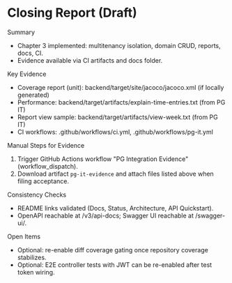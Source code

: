 # Closing Report (Draft)

Summary
- Chapter 3 implemented: multitenancy isolation, domain CRUD, reports, docs, CI.
- Evidence available via CI artifacts and docs folder.

Key Evidence
- Coverage report (unit): backend/target/site/jacoco/jacoco.xml (if locally generated)
- Performance: backend/target/artifacts/explain-time-entries.txt (from PG IT)
- Report view sample: backend/target/artifacts/view-week.txt (from PG IT)
- CI workflows: .github/workflows/ci.yml, .github/workflows/pg-it.yml

Manual Steps for Evidence
1) Trigger GitHub Actions workflow "PG Integration Evidence" (workflow_dispatch).
2) Download artifact `pg-it-evidence` and attach files listed above when filing acceptance.

Consistency Checks
- README links validated (Docs, Status, Architecture, API Quickstart).
- OpenAPI reachable at /v3/api-docs; Swagger UI reachable at /swagger-ui/.

Open Items
- Optional: re-enable diff coverage gating once repository coverage stabilizes.
- Optional: E2E controller tests with JWT can be re-enabled after test token wiring.
